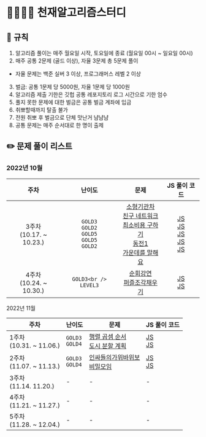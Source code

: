 # 👨‍👩‍👧‍👦 천재알고리즘스터디

## 📌 규칙

1. 알고리즘 풀이는 매주 월요일 시작, 토요일에 종료
   (월요일 00시 ~ 일요일 00시)
2. 매주 공통 2문제 (골드 이상), 자율 3문제 총 5문제 풀이

- 자율 문제는 백준 실버 3 이상, 프로그래머스 레벨 2 이상

3. 벌금: 공통 1문제 당 5000원, 자율 1문제 당 1000원
4. 알고리즘 제출 기한은 깃헙 공통 레포지토리 로그 시간으로 기한 엄수
5. 풀지 못한 문제에 대한 벌금은 공통 벌금 계좌에 입금
6. 취뽀할때까지 탈출 불가
7. 전원 취뽀 후 벌금으로 단체 맛난거 냠냠냠
8. 공통 문제는 매주 순서대로 한 명이 출제

## ✏️ 문제 풀이 리스트

### 2022년 10월

|             주차             |                                난이도                                 |                                                                                                                                                문제                                                                                                                                                 |                                                                                                                                                                                                                                            JS 풀이 코드                                                                                                                                                                                                                                            |
| :--------------------------: | :-------------------------------------------------------------------: | :-------------------------------------------------------------------------------------------------------------------------------------------------------------------------------------------------------------------------------------------------------------------------------------------------: | :------------------------------------------------------------------------------------------------------------------------------------------------------------------------------------------------------------------------------------------------------------------------------------------------------------------------------------------------------------------------------------------------------------------------------------------------------------------------------------------------: |
| 3주차<br />(10.17. ~ 10.23.) | `GOLD3`<br /> `GOLD2`<br /> `GOLD5`<br /> `GOLD5`<br /> `GOLD2`<br /> | [소형기관차](https://www.acmicpc.net/problem/2616)<br /> [친구 네트워크](https://www.acmicpc.net/problem/4195)<br /> [최소비용 구하기](https://www.acmicpc.net/problem/1916)<br /> [동전1](https://www.acmicpc.net/problem/2293)<br/> [가운데를 말해요](https://www.acmicpc.net/problem/1655)<br /> | [JS](https://github.com/Eunyeol-Lucas/algorithm_solution/blob/master/GOLD3/소형기관차.js)<br /> [JS](https://github.com/Eunyeol-Lucas/algorithm_solution/blob/master/GOLD2/친구네트워크.js)<br /> [JS](https://github.com/Eunyeol-Lucas/algorithm_solution/blob/master/GOLD5/최소비용구하기.js)<br />[JS](https://github.com/Eunyeol-Lucas/algorithm_solution/blob/master/GOLD5/동전1.js)<br />[JS](https://github.com/Eunyeol-Lucas/algorithm_solution/blob/master/GOLD2/가운데를말해요.js)<br /> |
| 4주차<br />(10.24. ~ 10.30.) |                     `GOLD3<br />` `LEVEL3`<br />                      |                                                                           [순회강연](https://www.acmicpc.net/problem/2109)<br /> [퍼즐조각채우기](https://school.programmers.co.kr/learn/courses/30/lessons/84021/)<br />                                                                           |                                                                                                                                                 [JS](https://github.com/Eunyeol-Lucas/algorithm_solution/blob/master/GOLD3/순회강연.js)<br /> [JS](https://github.com/Eunyeol-Lucas/algorithm_solution/blob/master/LEVEL3/퍼즐조각채우기.js)<br />                                                                                                                                                 |

2022년 11월

| 주차                        | 난이도                      | 문제                                                                                                                       | JS 풀이 코드                                                                                                                                                                                        |
| --------------------------- | --------------------------- | -------------------------------------------------------------------------------------------------------------------------- | --------------------------------------------------------------------------------------------------------------------------------------------------------------------------------------------------- |
| 1주차<br>(10.31. ~ 11.06.)  | `GOLD3`<br /> `GOLD4`<br /> | [행렬 곱셈 순서](https://www.acmicpc.net/problem/11049)<br /> [도시 분할 계획](https://www.acmicpc.net/problem/1647)<br /> | [JS](https://github.com/Eunyeol-Lucas/algorithm_solution/blob/master/GOLD3/행렬곱셈순서.js)<br /> [JS](https://github.com/Eunyeol-Lucas/algorithm_solution/blob/master/GOLD4/도시분할계획.js)<br /> |
| 2주차<br>(11.07. ~ 11.13.)  | `GOLD3`<br /> `GOLD4`<br /> | [인싸들의가위바위보]() <br /> [비밀모임]()<br />                                                                           | [JS]() <br /> [JS]() <br />                                                                                                                                                                         |
| 3주차<br>(11.14. 11.20.)    | -                           | -                                                                                                                          | -                                                                                                                                                                                                   |
| 4주차<br>(11.21. ~ 11.27.)  | -                           | -                                                                                                                          | -                                                                                                                                                                                                   |
| 5주차<br/>(11.28. ~ 12.04.) | -                           | -                                                                                                                          | -                                                                                                                                                                                                   |
